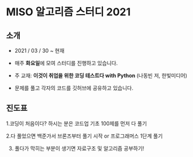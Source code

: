 
# MISO 알고리즘 스터디 2021

## 소개

- 2021 / 03 / 30 ~ 현재

- 매주 **화요일**에 모여 스터디를 진행하고 있습니다.

- 주 교재: **이것이 취업을 위한 코딩 테스트다 with Python** (나동빈 저, 한빛미디어)

- 문제를 풀고 각자의 코드를 깃허브에 공유하고 있습니다.

## 진도표

1.코딩이 처음이다? 하시는 분은 코드업 기초 100제를 먼저 다 풀기

2.다 풀었으면 백준가서 브론즈부터 풀기 시작 or 프로그래머스 1단계 풀기

3. 풀다가 막히는 부분이 생기면 자료구조 및 알고리즘 공부하기!
